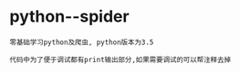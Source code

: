 # python--spider

    零基础学习python及爬虫, python版本为3.5
    
    代码中为了便于调试都有print输出部分,如果需要调试的可以帮注释去掉
    
    
    
    



